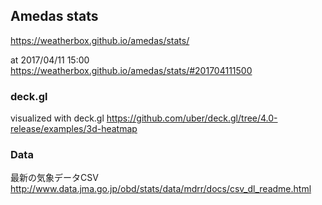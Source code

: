 ## Amedas stats
https://weatherbox.github.io/amedas/stats/

at 2017/04/11 15:00
https://weatherbox.github.io/amedas/stats/#201704111500


### deck.gl
visualized with deck.gl
https://github.com/uber/deck.gl/tree/4.0-release/examples/3d-heatmap


### Data
最新の気象データCSV
http://www.data.jma.go.jp/obd/stats/data/mdrr/docs/csv_dl_readme.html

